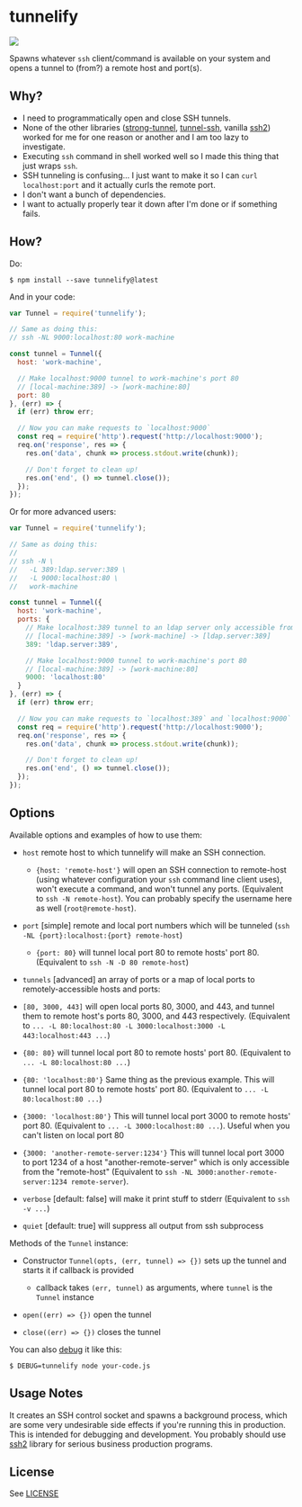 # tunnelify

![](https://img.shields.io/badge/no-bugs-brightgreen.svg)

Spawns whatever `ssh` client/command is available on your system and opens a tunnel to (from?) a remote host and port(s).

## Why?

 - I need to programmatically open and close SSH tunnels.
 - None of the other libraries ([strong-tunnel](https://www.npmjs.com/package/strong-tunnel), [tunnel-ssh](https://github.com/Finanzchef24-GmbH/tunnel-ssh), vanilla [ssh2](https://github.com/mscdex/ssh2)) worked for me for one reason or another and I am too lazy to investigate.
 - Executing `ssh` command in shell worked well so I made this thing that just wraps `ssh`.
 - SSH tunneling is confusing... I just want to make it so I can `curl localhost:port` and it actually curls the remote port.
 - I don't want a bunch of dependencies.
 - I want to actually properly tear it down after I'm done or if something fails.

## How?

Do:

```
$ npm install --save tunnelify@latest
```

And in your code:

```javascript
var Tunnel = require('tunnelify');

// Same as doing this:
// ssh -NL 9000:localhost:80 work-machine

const tunnel = Tunnel({
  host: 'work-machine',

  // Make localhost:9000 tunnel to work-machine's port 80
  // [local-machine:389] -> [work-machine:80]
  port: 80
}, (err) => {
  if (err) throw err;

  // Now you can make requests to `localhost:9000`
  const req = require('http').request('http://localhost:9000');
  req.on('response', res => {
    res.on('data', chunk => process.stdout.write(chunk));

    // Don't forget to clean up!
    res.on('end', () => tunnel.close());
  });
});
```

Or for more advanced users:

```javascript
var Tunnel = require('tunnelify');

// Same as doing this:
//
// ssh -N \
//   -L 389:ldap.server:389 \
//   -L 9000:localhost:80 \
//   work-machine

const tunnel = Tunnel({
  host: 'work-machine',
  ports: {
    // Make localhost:389 tunnel to an ldap server only accessible from work-machine:
    // [local-machine:389] -> [work-machine] -> [ldap.server:389]
    389: 'ldap.server:389',

    // Make localhost:9000 tunnel to work-machine's port 80
    // [local-machine:389] -> [work-machine:80]
    9000: 'localhost:80'
  }
}, (err) => {
  if (err) throw err;

  // Now you can make requests to `localhost:389` and `localhost:9000`
  const req = require('http').request('http://localhost:9000');
  req.on('response', res => {
    res.on('data', chunk => process.stdout.write(chunk));

    // Don't forget to clean up!
    res.on('end', () => tunnel.close());
  });
});
```

## Options

Available options and examples of how to use them:

 - `host` remote host to which tunnelify will make an SSH connection.
   - `{host: 'remote-host'}` will open an SSH connection to remote-host (using whatever configuration your `ssh` command line client uses), won't execute a command, and won't tunnel any ports. (Equivalent to `ssh -N remote-host`). You can probably specify the username here as well (`root@remote-host`).

 - `port` [simple] remote and local port numbers which will be tunneled (`ssh -NL {port}:localhost:{port} remote-host`)
   - `{port: 80}` will tunnel local port 80 to remote hosts' port 80. (Equivalent to `ssh -N -D 80 remote-host`)

 - `tunnels` [advanced] an array of ports or a map of local ports to remotely-accessible hosts and ports:
  - `[80, 3000, 443]` will open local ports 80, 3000, and 443, and tunnel them to remote host's ports 80, 3000, and 443 respectively. (Equivalent to `... -L 80:localhost:80 -L 3000:localhost:3000 -L 443:localhost:443 ...`)
  - `{80: 80}` will tunnel local port 80 to remote hosts' port 80. (Equivalent to `... -L 80:localhost:80 ...`)
  - `{80: 'localhost:80'}` Same thing as the previous example. This will tunnel local port 80 to remote hosts' port 80. (Equivalent to `... -L 80:localhost:80 ...`)
  - `{3000: 'localhost:80'}` This will tunnel local port 3000 to remote hosts' port 80. (Equivalent to `... -L 3000:localhost:80 ...`). Useful when you can't listen on local port 80
  - `{3000: 'another-remote-server:1234'}` This will tunnel local port 3000 to port 1234 of a host "another-remote-server" which is only accessible from the "remote-host" (Equivalent to `ssh -NL 3000:another-remote-server:1234 remote-server`).

 - `verbose` [default: false] will make it print stuff to stderr (Equivalent to `ssh -v ...`)
 - `quiet` [default: true] will suppress all output from ssh subprocess

Methods of the `Tunnel` instance:

 - Constructor `Tunnel(opts, (err, tunnel) => {})` sets up the tunnel and starts it if callback is provided
   - callback takes `(err, tunnel)` as arguments, where `tunnel` is the `Tunnel` instance

 - `open((err) => {})` open the tunnel
 - `close((err) => {})` closes the tunnel

You can also [debug](https://github.com/visionmedia/debug) it like this:

```
$ DEBUG=tunnelify node your-code.js
```

## Usage Notes
It creates an SSH control socket and spawns a background process, which are some very undesirable side effects if you're running this in production. This is intended for debugging and development. You probably should use [ssh2](https://github.com/mscdex/ssh2) library for serious business production programs.

## License

See [LICENSE](./LICENSE)


